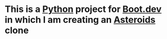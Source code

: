 # This is a [Python](https://www.python.org/) project for [Boot.dev](https://www.boot.dev) in which I am creating an [Asteroids](https://en.wikipedia.org/wiki/Asteroids_(video_game)) clone